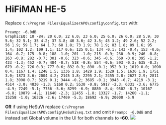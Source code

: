 # HiFiMAN HE-5
Replace `C:\Program Files\EqualizerAPO\config\config.txt` with:
```
Preamp: -6.0dB
GraphicEQ: 10 -84; 20 6.0; 22 6.0; 23 6.0; 25 6.0; 26 6.0; 28 5.9; 30 5.6; 32 5.1; 35 4.2; 37 3.8; 40 3.6; 42 3.5; 45 3.2; 49 2.6; 52 2.2; 56 1.9; 59 1.7; 64 1.7; 68 1.8; 73 1.9; 78 1.9; 83 1.8; 89 1.6; 95 1.4; 102 1.2; 109 1.1; 117 0.6; 125 0.1; 134 -0.1; 143 -0.4; 153 -0.6; 164 -0.7; 175 -0.8; 188 -1.0; 201 -1.0; 215 -0.9; 230 -0.9; 246 -0.8; 263 -0.8; 282 -0.7; 301 -0.6; 323 -0.6; 345 -0.6; 369 -0.8; 395 -1.2; 423 -1.3; 452 -0.7; 484 -0.7; 518 -0.8; 554 -0.6; 593 -0.3; 635 -0.2; 679 -0.2; 726 0.3; 777 0.6; 832 0.3; 890 -0.1; 952 0.1; 1019 0.0; 1090 0.4; 1167 1.4; 1248 1.5; 1336 1.8; 1429 1.9; 1529 1.5; 1636 1.9; 1751 3.0; 1873 3.6; 2004 4.2; 2145 3.8; 2295 2.1; 2455 2.8; 2627 2.9; 2811 1.8; 3008 0.7; 3219 0.1; 3444 -0.2; 3685 -0.1; 3943 -0.7; 4219 -3.1; 4514 -3.0; 4830 -1.3; 5168 0.2; 5530 -0.8; 5917 -2.3; 6331 -3.6; 6775 -4.9; 7249 -5.1; 7756 -5.6; 8299 -6.9; 8880 -8.4; 9502 -8.7; 10167 -6.8; 10879 -4.1; 11640 -2.3; 12455 -1.8; 13327 -1.7; 14260 -1.1; 15258 -1.0; 16326 -2.6; 17469 -5.3; 18692 -6.9; 20000 -5.9
```
**OR** if using HeSuVi replace `C:\Program Files\EqualizerAPO\config\HeSuVi\eq.txt` and omit `Preamp: -6.0dB` and instead set Global volume in the UI for both channels to **-60**.
![](https://raw.githubusercontent.com/jaakkopasanen/AutoEq/master/results/SBAF-Serious/headphoncecom/onear/HiFiMAN%20HE-5/HiFiMAN%20HE-5.png)